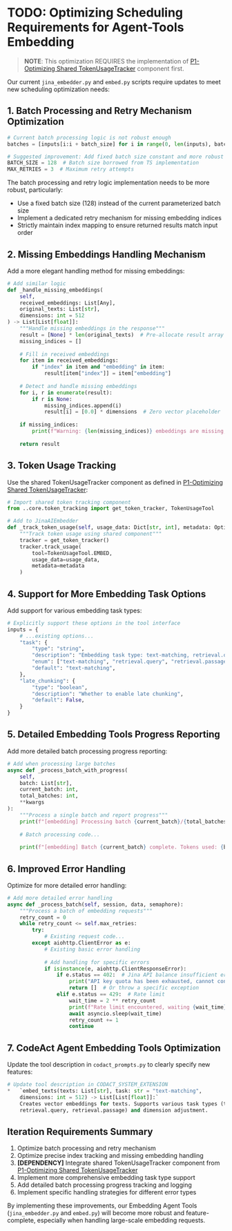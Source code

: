 # TODO: Optimizing Scheduling Requirements for Agent-Tools Embedding

> **NOTE**: This optimization REQUIRES the implementation of [P1-Optimizing Shared TokenUsageTracker](P1-Optimizing%20Shared%20TokenUsageTracker.md) component first.

Our current `jina_embedder.py` and `embed.py` scripts require updates to meet new scheduling optimization needs:

## 1. Batch Processing and Retry Mechanism Optimization

```python
# Current batch processing logic is not robust enough
batches = [inputs[i:i + batch_size] for i in range(0, len(inputs), batch_size)]

# Suggested improvement: Add fixed batch size constant and more robust retry logic
BATCH_SIZE = 128  # Batch size borrowed from TS implementation
MAX_RETRIES = 3  # Maximum retry attempts
```

The batch processing and retry logic implementation needs to be more robust, particularly:

- Use a fixed batch size (128) instead of the current parameterized batch size
- Implement a dedicated retry mechanism for missing embedding indices
- Strictly maintain index mapping to ensure returned results match input order

## 2. Missing Embeddings Handling Mechanism

Add a more elegant handling method for missing embeddings:

```python
# Add similar logic
def _handle_missing_embeddings(
    self,
    received_embeddings: List[Any],
    original_texts: List[str],
    dimensions: int = 512
) -> List[List[float]]:
    """Handle missing embeddings in the response"""
    result = [None] * len(original_texts)  # Pre-allocate result array
    missing_indices = []
    
    # Fill in received embeddings
    for item in received_embeddings:
        if "index" in item and "embedding" in item:
            result[item["index"]] = item["embedding"]
    
    # Detect and handle missing embeddings
    for i, r in enumerate(result):
        if r is None:
            missing_indices.append(i)
            result[i] = [0.0] * dimensions  # Zero vector placeholder
            
    if missing_indices:
        print(f"Warning: {len(missing_indices)} embeddings are missing, replaced with zero vectors")
        
    return result
```

## 3. Token Usage Tracking

Use the shared TokenUsageTracker component as defined in [P1-Optimizing Shared TokenUsageTracker](P1-Optimizing%20Shared%20TokenUsageTracker.md):

```python
# Import shared token tracking component
from ..core.token_tracking import get_token_tracker, TokenUsageTool

# Add to JinaAIEmbedder
def _track_token_usage(self, usage_data: Dict[str, int], metadata: Optional[Dict[str, Any]] = None):
    """Track token usage using shared component"""
    tracker = get_token_tracker()
    tracker.track_usage(
        tool=TokenUsageTool.EMBED,
        usage_data=usage_data,
        metadata=metadata
    )
```

## 4. Support for More Embedding Task Options

Add support for various embedding task types:

```python
# Explicitly support these options in the tool interface
inputs = {
    # ...existing options...
    "task": {
        "type": "string",
        "description": "Embedding task type: text-matching, retrieval.query, retrieval.passage",
        "enum": ["text-matching", "retrieval.query", "retrieval.passage"],
        "default": "text-matching",
    },
    "late_chunking": {
        "type": "boolean",
        "description": "Whether to enable late chunking",
        "default": False,
    }
}
```

## 5. Detailed Embedding Tools Progress Reporting

Add more detailed batch processing progress reporting:

```python
# Add when processing large batches
async def _process_batch_with_progress(
    self, 
    batch: List[str], 
    current_batch: int, 
    total_batches: int,
    **kwargs
):
    """Process a single batch and report progress"""
    print(f"[embedding] Processing batch {current_batch}/{total_batches} ({len(batch)} texts)")
    
    # Batch processing code...
    
    print(f"[embedding] Batch {current_batch} complete. Tokens used: {batch_tokens}")
```

## 6. Improved Error Handling

Optimize for more detailed error handling:

```python
# Add more detailed error handling
async def _process_batch(self, session, data, semaphore):
    """Process a batch of embedding requests"""
    retry_count = 0
    while retry_count <= self.max_retries:
        try:
            # Existing request code...
        except aiohttp.ClientError as e:
            # Existing basic error handling
            
            # Add handling for specific errors
            if isinstance(e, aiohttp.ClientResponseError):
                if e.status == 402:  # Jina API balance insufficient error
                    print("API key quota has been exhausted, cannot continue processing")
                    return []  # Or throw a specific exception
                elif e.status == 429:  # Rate limit
                    wait_time = 2 ** retry_count
                    print(f"Rate limit encountered, waiting {wait_time} seconds before retry")
                    await asyncio.sleep(wait_time)
                    retry_count += 1
                    continue
```

## 7. CodeAct Agent Embedding Tools Optimization

Update the tool description in `codact_prompts.py` to clearly specify new features:

```python
# Update tool description in CODACT_SYSTEM_EXTENSION
*   `embed_texts(texts: List[str], task: str = "text-matching", 
    dimensions: int = 512) -> List[List[float]]:`
    Creates vector embeddings for texts. Supports various task types (text-matching,
    retrieval.query, retrieval.passage) and dimension adjustment.
```

## Iteration Requirements Summary

1. Optimize batch processing and retry mechanism
2. Optimize precise index tracking and missing embedding handling
3. **[DEPENDENCY]** Integrate shared TokenUsageTracker component from [P1-Optimizing Shared TokenUsageTracker](P1-Optimizing%20Shared%20TokenUsageTracker.md)
4. Implement more comprehensive embedding task type support
5. Add detailed batch processing progress tracking and logging
6. Implement specific handling strategies for different error types

By implementing these improvements, our Embedding Agent Tools (`jina_embedder.py` and `embed.py`) will become more robust and feature-complete, especially when handling large-scale embedding requests. 